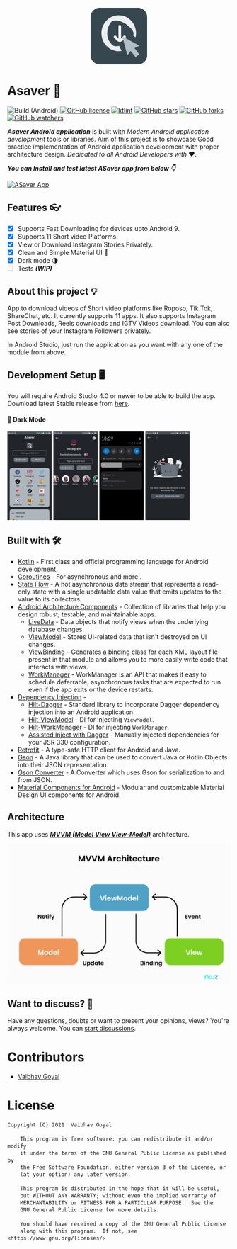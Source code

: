 <p align="center">
  <img src="art/app_logo.png" height="128"/>
</p>

# Asaver 📱

![Build (Android)](https://img.shields.io/github/workflow/status/vaibhav158/ASaver/Build%20(Android))
[![GitHub license](https://img.shields.io/github/license/vaibhav158/ASaver?color=informational)](LICENSE)
[![ktlint](https://img.shields.io/badge/code%20style-%E2%9D%A4-FF4081.svg)](https://ktlint.github.io/)
[![GitHub stars](https://img.shields.io/github/stars/vaibhav158/ASaver?style=social)](https://github.com/vaibhav158/ASaver/stargazers)
[![GitHub forks](https://img.shields.io/github/forks/vaibhav158/ASaver?style=social)](https://github.com/vaibhav158/ASaver/network/members)
[![GitHub watchers](https://img.shields.io/github/watchers/vaibhav158/ASaver?style=social)](https://github.com/vaibhav158/ASaver/watchers)

_**Asaver Android application**_ is built with _Modern Android application development_ tools or libraries. 
Aim of this project is to showcase Good practice implementation of Android application development with proper architecture design. 
_Dedicated to all Android Developers with_ ❤️.

***You can Install and test latest ASaver app from below 👇***

[![ASaver App ](https://img.shields.io/badge/Asaver-V2.1-informational?style=for-the-badge&logo=android)](https://github.com/vaibhav158/ASaver/blob/master/app/release/app-release.apk)

## Features  👓

- [x] Supports Fast Downloading for devices upto Android 9.
- [x] Supports 11 Short video Platforms.
- [x] View or Download Instagram Stories Privately.
- [x] Clean and Simple Material UI 🎨
- [x] Dark mode 🌗
- [ ] Tests ***(WIP)***

## About this project 💡

App to download videos of Short video platforms like Roposo, Tik Tok, ShareChat, etc. It currently supports 11 apps. It also supports Instagram Post Downloads, Reels downloads and IGTV Videos download. You can also see stories of your Instagram  Followers privately.

In Android Studio, just run the application as you want with any one of the module from above.

## Development Setup 🖥

You will require Android Studio 4.0 or newer to be able to build the app. Download latest Stable release from [here](https://developer.android.com/studio?gclsrc=ds&gclsrc=ds&gclid=CLqL6o-S3fMCFSzEhAAdt-oIqQ#downloads).

#### 🌙 Dark Mode

<p float="left">
  <img src="art/Screenshot_2021-07-20-10-26-46-281_com.mystikcoder.statussaver.jpg" width="100" />
  <img src="art/Screenshot_2021-07-20-10-28-39-262_com.mystikcoder.statussaver.jpg" width="100" /> 
  <img src="art/Screenshot_2021-07-20-10-29-00-829_com.mystikcoder.statussaver.jpg" width="100" />
  <img src="art/Screenshot_2021-07-20-10-41-21-693_com.mystikcoder.statussaver.jpg" width="100" />
</p>

## Built with 🛠

- [Kotlin](https://kotlinlang.org/) - First class and official programming language for Android development.
- [Coroutines](https://kotlinlang.org/docs/reference/coroutines-overview.html) - For asynchronous and more..
- [State Flow](https://kotlin.github.io/kotlinx.coroutines/kotlinx-coroutines-core/kotlinx.coroutines.flow/-state-flow/) - A hot asynchronous data stream that represents a read-only state with a single updatable data value that emits updates to the value to its collectors.
- [Android Architecture Components](https://developer.android.com/topic/libraries/architecture) - Collection of libraries that help you design robust, testable, and maintainable apps.
  - [LiveData](https://developer.android.com/topic/libraries/architecture/livedata) - Data objects that notify views when the underlying database changes.
  - [ViewModel](https://developer.android.com/topic/libraries/architecture/viewmodel) - Stores UI-related data that isn't destroyed on UI changes. 
  - [ViewBinding](https://developer.android.com/topic/libraries/view-binding) - Generates a binding class for each XML layout file present in that module and allows you to more easily write code that interacts with views.
  - [WorkManager](https://developer.android.com/topic/libraries/architecture/workmanager) - WorkManager is an API that makes it easy to schedule deferrable, asynchronous tasks that are expected to run even if the app exits or the device restarts.
- [Dependency Injection](https://developer.android.com/training/dependency-injection) - 
  - [Hilt-Dagger](https://dagger.dev/hilt/) - Standard library to incorporate Dagger dependency injection into an Android application.
  - [Hilt-ViewModel](https://developer.android.com/training/dependency-injection/hilt-jetpack) - DI for injecting `ViewModel`.
  - [Hilt-WorkManager](https://developer.android.com/training/dependency-injection/hilt-jetpack) - DI for injecting `WorkManager`.
  - [Assisted Inject with Dagger](https://github.com/square/AssistedInject) - Manually injected dependencies for your JSR 330 configuration.
- [Retrofit](https://square.github.io/retrofit/) - A type-safe HTTP client for Android and Java.
- [Gson](https://github.com/google/gson) - A Java library that can be used to convert Java or Kotlin Objects into their JSON representation.
- [Gson Converter](https://github.com/square/retrofit/tree/master/retrofit-converters/moshi) - A Converter which uses Gson for serialization to and from JSON.
- [Material Components for Android](https://github.com/material-components/material-components-android) - Modular and customizable Material Design UI components for Android.

## Architecture

This app uses [_**MVVM (Model View View-Model)**_](https://developer.android.com/jetpack/docs/guide#recommended-app-arch) architecture.

![MVVM Architecture](art/MVVM_architecture.png)

## Want to discuss? 💬

Have any questions, doubts or want to present your opinions, views? You're always welcome. You can [start discussions](https://github.com/vaibhav158/ASaver/discussions).

# Contributors

- [Vaibhav Goyal](https://github.com/vaibhav158)

# License

```
Copyright (C) 2021  Vaibhav Goyal

    This program is free software: you can redistribute it and/or modify
    it under the terms of the GNU General Public License as published by
    the Free Software Foundation, either version 3 of the License, or
    (at your option) any later version.

    This program is distributed in the hope that it will be useful,
    but WITHOUT ANY WARRANTY; without even the implied warranty of
    MERCHANTABILITY or FITNESS FOR A PARTICULAR PURPOSE.  See the
    GNU General Public License for more details.

    You should have received a copy of the GNU General Public License
    along with this program.  If not, see <https://www.gnu.org/licenses/>
```